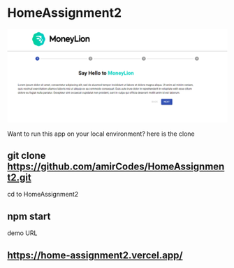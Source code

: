 ﻿# HomeAssignment2
![](firstPage.png)


Want to run this app on your local environment? here is the clone 

## git clone https://github.com/amirCodes/HomeAssignment2.git


cd to HomeAssignment2 

## npm start

demo URL
## https://home-assignment2.vercel.app/
